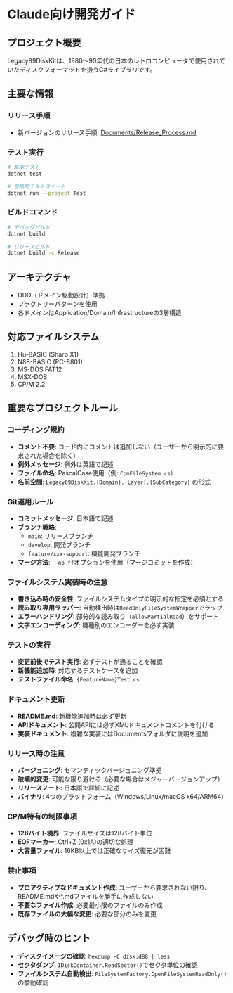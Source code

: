 # Claude向け開発ガイド

## プロジェクト概要
Legacy89DiskKitは、1980〜90年代の日本のレトロコンピュータで使用されていたディスクフォーマットを扱うC#ライブラリです。

## 主要な情報

### リリース手順
- 新バージョンのリリース手順: [Documents/Release_Process.md](Documents/Release_Process.md)

### テスト実行
```bash
# 基本テスト
dotnet test

# 包括的テストスイート  
dotnet run --project Test
```

### ビルドコマンド
```bash
# デバッグビルド
dotnet build

# リリースビルド
dotnet build -c Release
```

## アーキテクチャ
- DDD（ドメイン駆動設計）準拠
- ファクトリーパターンを使用
- 各ドメインはApplication/Domain/Infrastructureの3層構造

## 対応ファイルシステム
1. Hu-BASIC (Sharp X1)
2. N88-BASIC (PC-8801)
3. MS-DOS FAT12
4. MSX-DOS
5. CP/M 2.2

## 重要なプロジェクトルール

### コーディング規約
- **コメント不要**: コード内にコメントは追加しない（ユーザーから明示的に要求された場合を除く）
- **例外メッセージ**: 例外は英語で記述
- **ファイル命名**: PascalCase使用（例: `CpmFileSystem.cs`）
- **名前空間**: `Legacy89DiskKit.{Domain}.{Layer}.{SubCategory}` の形式

### Git運用ルール
- **コミットメッセージ**: 日本語で記述
- **ブランチ戦略**: 
  - `main`: リリースブランチ
  - `develop`: 開発ブランチ
  - `feature/xxx-support`: 機能開発ブランチ
- **マージ方法**: `--no-ff`オプションを使用（マージコミットを作成）

### ファイルシステム実装時の注意
- **書き込み時の安全性**: ファイルシステムタイプの明示的な指定を必須とする
- **読み取り専用ラッパー**: 自動検出時は`ReadOnlyFileSystemWrapper`でラップ
- **エラーハンドリング**: 部分的な読み取り（`allowPartialRead`）をサポート
- **文字エンコーディング**: 機種別のエンコーダーを必ず実装

### テストの実行
- **変更前後でテスト実行**: 必ずテストが通ることを確認
- **新機能追加時**: 対応するテストケースを追加
- **テストファイル命名**: `{FeatureName}Test.cs`

### ドキュメント更新
- **README.md**: 新機能追加時は必ず更新
- **APIドキュメント**: 公開APIには必ずXMLドキュメントコメントを付ける
- **実装ドキュメント**: 複雑な実装にはDocumentsフォルダに説明を追加

### リリース時の注意
- **バージョニング**: セマンティックバージョニング準拠
- **破壊的変更**: 可能な限り避ける（必要な場合はメジャーバージョンアップ）
- **リリースノート**: 日本語で詳細に記述
- **バイナリ**: 4つのプラットフォーム（Windows/Linux/macOS x64/ARM64）

### CP/M特有の制限事項
- **128バイト境界**: ファイルサイズは128バイト単位
- **EOFマーカー**: Ctrl+Z (0x1A)の適切な処理
- **大容量ファイル**: 16KB以上では正確なサイズ復元が困難

### 禁止事項
- **プロアクティブなドキュメント作成**: ユーザーから要求されない限り、README.mdや*.mdファイルを勝手に作成しない
- **不要なファイル作成**: 必要最小限のファイルのみ作成
- **既存ファイルの大幅な変更**: 必要な部分のみを変更

## デバッグ時のヒント
- **ディスクイメージの確認**: `hexdump -C disk.d88 | less`
- **セクタダンプ**: `IDiskContainer.ReadSector()`でセクタ単位の確認
- **ファイルシステム自動検出**: `FileSystemFactory.OpenFileSystemReadOnly()`の挙動確認
